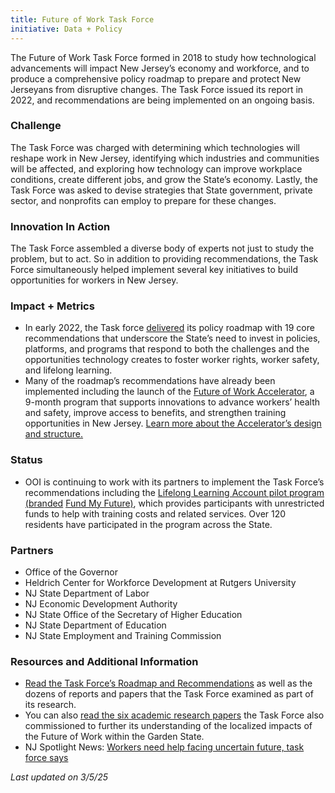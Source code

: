 ```yaml
---
title: Future of Work Task Force
initiative: Data + Policy
---
```


The Future of Work Task Force formed in 2018 to study how technological advancements will impact New Jersey’s economy and workforce, and to produce a comprehensive policy roadmap to prepare and protect New Jerseyans from disruptive changes. The Task Force issued its report in 2022, and recommendations are being implemented on an ongoing basis.

### Challenge

The Task Force was charged with determining which technologies will reshape work in New Jersey, identifying which industries and communities will be affected, and exploring how technology can improve workplace conditions, create different jobs, and grow the State’s economy. Lastly, the Task Force was asked to devise strategies that State government, private sector, and nonprofits can employ to prepare for these changes.

### Innovation In Action

The Task Force assembled a diverse body of experts not just to study the problem, but to act. So in addition to providing recommendations, the Task Force simultaneously helped implement several key initiatives to build opportunities for workers in New Jersey.

### Impact \+ Metrics

* In early 2022, the Task force [delivered](https://fowtf.innovation.nj.gov/resources.html) its policy roadmap with 19 core recommendations that underscore the State’s need to invest in policies, platforms, and programs that respond to both the challenges and the opportunities technology creates to foster worker rights, worker safety, and lifelong learning.  
* Many of the roadmap’s recommendations have already been implemented including the launch of the [Future of Work Accelerator](https://accelerator.fow.nj.gov/), a 9-month program that supports innovations to advance workers’ health and safety, improve access to benefits, and strengthen training opportunities in New Jersey. [Learn more about the Accelerator’s design and structure.](https://accelerator.fow.nj.gov/about-the-accelerator)

### Status

* OOI is continuing to work with its partners to implement the Task Force’s recommendations including the [Lifelong Learning Account pilot program (branded](https://innovation.nj.gov/projects/lifelong-learning-accounts) [Fund My Future)](https://innovation.nj.gov/projects/lifelong-learning-accounts/), which provides participants with unrestricted funds to help with training costs and related services. Over 120 residents have participated in the program across the State.

### Partners

* Office of the Governor  
* Heldrich Center for Workforce Development at Rutgers University  
* NJ State Department of Labor  
* NJ Economic Development Authority  
* NJ State Office of the Secretary of Higher Education  
* NJ State Department of Education  
* NJ State Employment and Training Commission

### Resources and Additional Information

* [Read the Task Force’s Roadmap and Recommendations](https://fowtf.innovation.nj.gov/resources.html) as well as the dozens of reports and papers that the Task Force examined as part of its research.  
* You can also [read the six academic research papers](https://fowtf.innovation.nj.gov/resources.html) the Task Force also commissioned to further its understanding of the localized impacts of the Future of Work within the Garden State.  
* NJ Spotlight News: [Workers need help facing uncertain future, task force says](https://www.njspotlightnews.org/2022/02/worker-training-savings-accounts-upgraded-unemployment-site-technology-task-force/)

*Last updated on 3/5/25*
